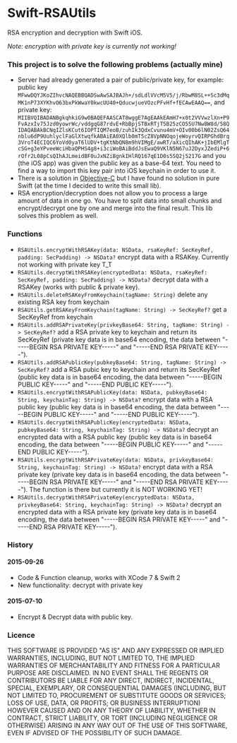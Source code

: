 Swift-RSAUtils
==============

RSA encryption and decryption with Swift iOS.

_Note: encryption with private key is currently not working!_

### This project is to solve the following problems (actually mine) ###

- Server had already generated a pair of public/private key, for example: public key `MFwwDQYJKoZIhvcNAQEBBQADSwAwSAJBAJh+/sdLdlVVcM5V5/j/RbwM8SL++Sc3dMqMK1nP73XYKhvO63bxPkWwaY0kwcUU40+QducwjueVOzcPFvHf+fECAwEAAQ==`, and private key: `MIIBVQIBADANBgkqhkiG9w0BAQEFAASCAT8wggE7AgEAAkEAmH7+x0t2VVVwzlXn+P9FvAzxIv75Jzd0yowrWc/vddgqG87rdvE+RbBpjSTBxRTjT5B25zCO55U7Nw8W8d/58QIDAQABAkBCNqIZlsKCut6IOPTIQM7eoB/zuhIk3QdxCvunu4mV+OIv00b6lN02ZsQ64nblu6dP9UuhlyclFaGlXtwqfkABAiEA0XQlb0mT5cZ8VpNNOqojeWoyrvQIRPGhdBrq3VroT4ECIQC6YoVd0yaT6lUDV+tgKtNbQN8m9hVIMgE/awRT/aXicQIhAK+jIbEMlgTcSG+g3eYPveeWciHbaQPHS4g8+i3ciWoBAiBddJsEwaQ9VKlN5N67uJ2DyxJZediP+6rOfr2L08pCsQIhAJLmeidBF0uJxNZiBgnkIHlRQ167qE1D0s5SQ2j5217G` and you (the iOS app) was given the public key as a base-64 text. You need to find a way to import this key pair into iOS keychain in order to use it.
- There is a solution in [Objective-C](https://github.com/ideawu/Objective-C-RSA) but I have found no solution in pure Swift (at the time I decided to write this small lib).
- RSA encryption/decryption does not allow you to process a large amount of data in one go. You have to split data into small chunks and encrypt/decrypt one by one and merge into the final result. This lib solves this problem as well.

### Functions ###

- `RSAUtils.encryptWithRSAKey(data: NSData, rsaKeyRef: SecKeyRef, padding: SecPadding) -> NSData?` encrypt data with a RSAKey. Currently not working with private key T_T
- `RSAUtils.decryptWithRSAKey(encryptedData: NSData, rsaKeyRef: SecKeyRef, padding: SecPadding) -> NSData?` decrypt data with a RSAKey (works with public & private key).
- `RSAUtils.deleteRSAKeyFromKeychain(tagName: String)` delete any existing RSA key from keychain
- `RSAUtils.getRSAKeyFromKeychain(tagName: String) -> SecKeyRef?` get a SecKeyRef from keychain
- `RSAUtils.addRSAPrivateKey(privkeyBase64: String, tagName: String) -> SecKeyRef?` add a RSA private key to keychain and return its SecKeyRef (private key data is in base64 encoding, the data between "-----BEGIN RSA PRIVATE KEY-----" and "-----END RSA PRIVATE KEY-----").
- `RSAUtils.addRSAPublicKey(pubkeyBase64: String, tagName: String) -> SecKeyRef?` add a RSA pubic key to keychain and return its SecKeyRef (public key data is in base64 encoding, the data between "-----BEGIN PUBLIC KEY-----" and "-----END PUBLIC KEY-----").
- `RSAUtils.encryptWithRSAPublicKey(data: NSData, pubkeyBase64: String, keychainTag: String) -> NSData?` encrypt data with a RSA public key (public key data is in base64 encoding, the data between "-----BEGIN PUBLIC KEY-----" and "-----END PUBLIC KEY-----").
- `RSAUtils.decryptWithRSAPublicKey(encryptedData: NSData, pubkeyBase64: String, keychainTag: String) -> NSData?` decrypt an encrypted data with a RSA public key (public key data is in base64 encoding, the data between "-----BEGIN PUBLIC KEY-----" and "-----END PUBLIC KEY-----").
- `RSAUtils.encryptWithRSAPrivateKey(data: NSData, privkeyBase64: String, keychainTag: String) -> NSData?` encrypt data with a RSA private key (private key data is in base64 encoding, the data between "-----BEGIN RSA PRIVATE KEY-----" and "-----END RSA PRIVATE KEY-----"). The function is there but currently it is NOT WORKING YET!
- `RSAUtils.decryptWithRSAPrivateKey(encryptedData: NSData, privkeyBase64: String, keychainTag: String) -> NSData?` decrypt an encrypted data with a RSA private key (private key data is in base64 encoding, the data between "-----BEGIN RSA PRIVATE KEY-----" and "-----END RSA PRIVATE KEY-----").


### History ###

#### 2015-09-26 ####

- Code & Function cleanup, works with XCode 7 & Swift 2
- New functionality: decrypt with private key


#### 2015-07-10 ####

- Encrypt & Decrypt data with public key.


### Licence ###

THIS SOFTWARE IS PROVIDED "AS IS" AND ANY EXPRESSED OR IMPLIED WARRANTIES, INCLUDING, BUT NOT LIMITED TO, THE IMPLIED WARRANTIES OF MERCHANTABILITY AND FITNESS FOR A PARTICULAR PURPOSE ARE DISCLAIMED. IN NO EVENT SHALL THE REGENTS OR CONTRIBUTORS BE LIABLE FOR ANY DIRECT, INDIRECT, INCIDENTAL, SPECIAL, EXEMPLARY, OR CONSEQUENTIAL DAMAGES (INCLUDING, BUT NOT LIMITED TO, PROCUREMENT OF SUBSTITUTE GOODS OR SERVICES; LOSS OF USE, DATA, OR PROFITS; OR BUSINESS INTERRUPTION)
HOWEVER CAUSED AND ON ANY THEORY OF LIABILITY, WHETHER IN CONTRACT, STRICT LIABILITY, OR TORT (INCLUDING NEGLIGENCE OR OTHERWISE) ARISING IN ANY WAY OUT OF THE USE OF THIS SOFTWARE, EVEN IF ADVISED OF THE POSSIBILITY OF SUCH DAMAGE.
